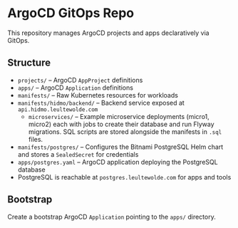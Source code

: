# ArgoCD GitOps Repo

This repository manages ArgoCD projects and apps declaratively via GitOps.

## Structure

- `projects/` – ArgoCD `AppProject` definitions
- `apps/` – ArgoCD `Application` definitions
- `manifests/` – Raw Kubernetes resources for workloads
- `manifests/hidmo/backend/` – Backend service exposed at `api.hidmo.leultewolde.com`
  - `microservices/` – Example microservice deployments (micro1, micro2) each
    with jobs to create their database and run Flyway migrations. SQL scripts are
    stored alongside the manifests in `.sql` files.
- `manifests/postgres/` – Configures the Bitnami PostgreSQL Helm chart and stores a `SealedSecret` for credentials
- `apps/postgres.yaml` – ArgoCD application deploying the PostgreSQL database
- PostgreSQL is reachable at `postgres.leultewolde.com` for apps and tools

## Bootstrap

Create a bootstrap ArgoCD `Application` pointing to the `apps/` directory.
